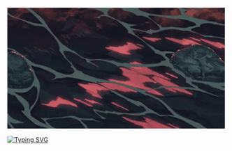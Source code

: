 ![Header](https://github.com/Determindev/Determindev/blob/main/assets/anime.gif)



[![Typing SVG](https://readme-typing-svg.herokuapp.com?color=%&lines=Welcome-to-my-profile)](https://git.io/typing-svg)


